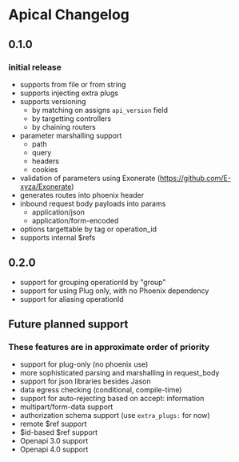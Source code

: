 # Apical Changelog

## 0.1.0

### initial release

- supports from file or from string
- supports injecting extra plugs
- supports versioning 
  - by matching on assigns `api_version` field
  - by targetting controllers
  - by chaining routers
- parameter marshalling support
  - path
  - query
  - headers
  - cookies
- validation of parameters using Exonerate (https://github.com/E-xyza/Exonerate)
- generates routes into phoenix header
- inbound request body payloads into params
  - application/json
  - application/form-encoded
- options targettable by tag or operation_id
- supports internal $refs

## 0.2.0

- support for grouping operationId by "group"
- support for using Plug only, with no Phoenix dependency
- support for aliasing operationId

## Future planned support 

### These features are in approximate order of priority

- support for plug-only (no phoenix use)
- more sophisticated parsing and marshalling in request_body
- support for json libraries besides Jason
- data egress checking (conditional, compile-time)
- support for auto-rejecting based on accept: information
- multipart/form-data support
- authorization schema support (use `extra_plugs:` for now)
- remote $ref support
- $id-based $ref support
- Openapi 3.0 support
- Openapi 4.0 support